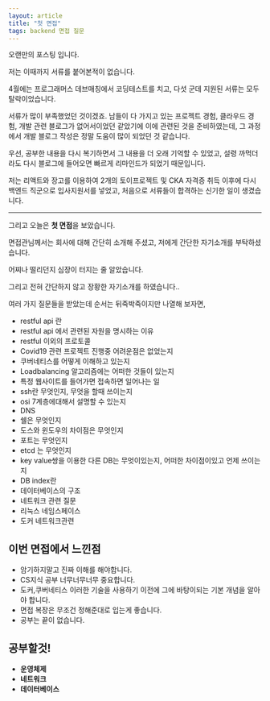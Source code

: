 ```yaml
---
layout: article
title: "첫 면접"
tags: backend 면접 질문
---
```


오랜만의 포스팅 입니다.

저는 이때까지 서류를 붙어본적이 없습니다.

4월에는 프로그래머스 데브매칭에서 코딩테스트를 치고, 다섯 군데 지원된 서류는 모두 탈락이었습니다. 

서류가 많이 부족했었던 것이겠죠. 남들이 다 가지고 있는 프로젝트 경험, 클라우드 경험, 개발 관련 블로그가 없어서이었던 같았기에 이에 관련된 것을 준비하였는데, 그 과정에서 개발 블로그 작성은 정말 도움이 많이 되었던 것 같습니다.

우선, 공부한 내용을 다시 복기하면서 그 내용을 더 오래 기억할 수 있었고, 설령 까먹더라도 다시 블로그에 들어오면 빠르게 리마인드가 되었기 때문입니다.

저는 리액트와 장고를 이용하여 2개의 토이프로젝트 및 CKA 자격증 취득 이후에 다시 백엔드 직군으로 입사지원서를 넣었고, 처음으로 서류들이 합격하는 신기한 일이 생겼습니다.


---

그리고 오늘은 **첫 면접**을 보았습니다.

면접관님께서는 회사에 대해 간단히 소개해 주셨고, 저에게 간단한 자기소개를 부탁하셨습니다.

어찌나 떨리던지 심장이 터지는 줄 알았습니다.

그리고 전혀 간단하지 않고 장황한 자기소개를 하였습니다..

여러 가지 질문들을 받았는데 순서는 뒤죽박죽이지만 나열해 보자면,

+ restful api 란
+ restful api 에서 관련된 자원을 명시하는 이유
+ restful 이외의 프로토콜
+ Covid19 관련 프로젝트 진행중 어려운점은 없었는지
+ 쿠버네티스를 어떻게 이해하고 있는지
+ Loadbalancing 알고리즘에는 어떠한 것들이 있는지
+ 특정 웹사이트를 들어가면 접속하면 일어나는 일
+ ssh란 무엇인지, 무엇을 할때 쓰이는지
+ osi 7계층에대해서 설명할 수 있는지
+ DNS
+ 쉘은 무엇인지
+ 도스와 윈도우의 차이점은 무엇인지
+ 포트는 무엇인지
+ etcd 는 무엇인지
+ key value쌍을 이용한 다른 DB는 무엇이있는지, 어떠한 차이점이있고 언제 쓰이는지
+ DB index란
+ 데이터베이스의 구조
+ 네트워크 관련 질문
+ 리눅스 네임스페이스
+ 도커 네트워크관련



## 이번 면접에서 느낀점
- 암기하지말고 진짜 이해를 해야합니다.
- CS지식 공부 너무너무너무 중요합니다.
- 도커,쿠버네티스 이러한 기술을 사용하기 이전에 그에 바탕이되는 기본 개념을 알아야 합니다.
- 면접 복장은 무조건 정해준대로 입는게 좋습니다.
- 공부는 끝이 없습니다.



## 공부할것!

- **운영체제**
- **네트워크**
- **데이터베이스**
